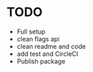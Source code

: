 # TODO

- Full setup
- clean flags api
- clean readme and code
- add test and CircleCI
- Publish package
